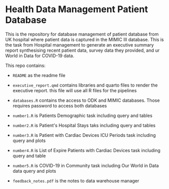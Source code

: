 # Health Data Management Patient Database

This is the repository for database management of patient database from UK hospital where patient data is
captured in the MIMIC III database. This is the task from Hospital management to generate an executive
summary report synthesising recent patient data, survey data they provided, and ur World in Data for COVID-19 data.

This repo contains:
* `README` as the readme file </p>
* `executive_report.qmd` contains libraries and quarto files to render the executive report. this file will use all R files for the pipelines </p>
* `databases.R` contains the access to ODK and MIMIC databases. Those requires password to access both databases </p>
* `number1.R` is Patients Demographic task including query and tables </p>
* `number2.R` is Patient's Hospital Stays taks including query and tables </p>
* `number3.R` is Patient with Cardiac Devices ICU Periods task including query and plots </p>
* `number4.R` is List of Expire Patients with Cardiac Devices task including query and table </p>
* `number5.R` is COVID-19 in Community task including Our World in Data data query and plots </p>
* `feedback_notes.pdf` is the notes to data warehouse manager </p>
